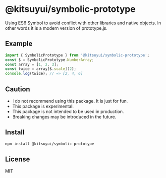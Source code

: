 # @kitsuyui/symbolic-prototype

Using ES6 Symbol to avoid conflict with other libraries and native objects.
In other words it is a modern version of prototype.js.

## Example

```ts
import { SymbolicPrototype } from '@kitsuyui/symbolic-prototype';
const $ = SymbolicPrototype.NumberArray;
const array = [1, 2, 3];
const twice = array[$.scale](2);
console.log(twice); // => [2, 4, 6]
```

## Caution

- I do not recommend using this package. It is just for fun.
- This package is experimental.
- This package is not intended to be used in production.
- Breaking changes may be introduced in the future.

## Install

```sh
npm install @kitsuyui/symbolic-prototype
```

## License

MIT
